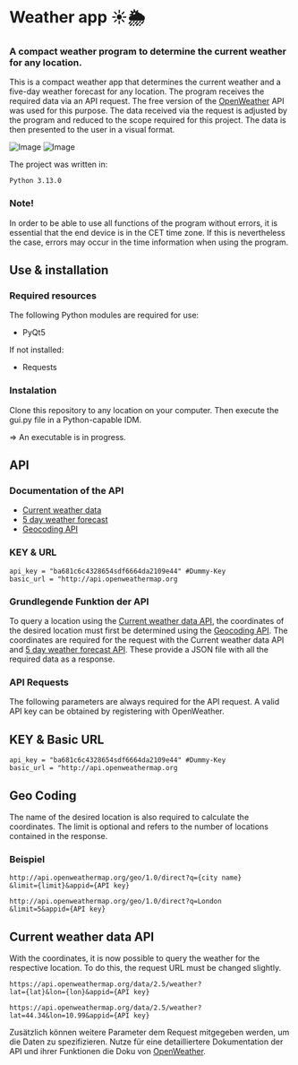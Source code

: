 # Weather app ☀️🌦️
### A compact weather program to determine the current weather for any location.

This is a compact weather app that determines the current weather and a five-day weather forecast for any location. The program receives the required data via an API request. The free version of the [OpenWeather](https://openweathermap.org/) API was used for this purpose. The data received via the request is adjusted by the program and reduced to the scope required for this project. The data is then presented to the user in a visual format.

![Image](https://github.com/user-attachments/assets/9a7ee1b4-bc07-4b37-ba70-c6accab4e781)
![Image](https://github.com/user-attachments/assets/7b4c32b2-0fe0-420f-8dc2-3481027cdb1f)

The project was written in:
```
Python 3.13.0
```
### Note!
In order to be able to use all functions of the program without errors, it is essential that the end device is in the CET time zone. If this is nevertheless the case, errors may occur in the time information when using the program.
## Use & installation
### Required resources
The following Python modules are required for use:
* PyQt5

If not installed:
* Requests
### Instalation
Clone this repository to any location on your computer. Then execute the gui.py file in a Python-capable IDM.
 
=> An executable is in progress.

## API
### Documentation of the API
* [Current weather data](https://openweathermap.org/current)
* [5 day weather forecast](https://openweathermap.org/forecast5)
* [Geocoding API](https://openweathermap.org/api/geocoding-api)
### KEY & URL
```
api_key = "ba681c6c4328654sdf6664da2109e44" #Dummy-Key
basic_url = "http://api.openweathermap.org
```
### Grundlegende Funktion der API
To query a location using the [Current weather data API](https://openweathermap.org/current), the coordinates of the desired location must first be determined using the [Geocoding API](https://openweathermap.org/api/geocoding-api). The coordinates are required for the request with the Current weather data API and [5 day weather forecast API](https://openweathermap.org/forecast5). These provide a JSON file with all the required data as a response.
### API Requests
The following parameters are always required for the API request. A valid API key can be obtained by registering with OpenWeather.
## KEY & Basic URL
```
api_key = "ba681c6c4328654sdf6664da2109e44" #Dummy-Key
basic_url = "http://api.openweathermap.org
```
## Geo Coding
The name of the desired location is also required to calculate the coordinates. The limit is optional and refers to the number of locations contained in the response.
### Beispiel
```
http://api.openweathermap.org/geo/1.0/direct?q={city name}
&limit={limit}&appid={API key}

http://api.openweathermap.org/geo/1.0/direct?q=London
&limit=5&appid={API key}
```
## Current weather data API
With the coordinates, it is now possible to query the weather for the respective location. To do this, the request URL must be changed slightly.
```
https://api.openweathermap.org/data/2.5/weather?
lat={lat}&lon={lon}&appid={API key}

https://api.openweathermap.org/data/2.5/weather?
lat=44.34&lon=10.99&appid={API key}
``` 
Zusätzlich können weitere Parameter dem Request mitgegeben werden, um die Daten zu spezifizieren. 
Nutze für eine detailliertere Dokumentation der API und ihrer Funktionen die Doku von [OpenWeather](https://openweathermap.org/).
